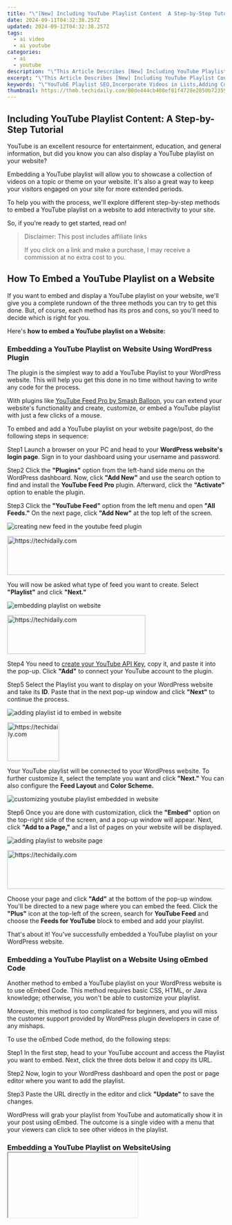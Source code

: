 ```yaml
---
title: "\"[New] Including YouTube Playlist Content  A Step-by-Step Tutorial\""
date: 2024-09-11T04:32:38.257Z
updated: 2024-09-12T04:32:38.257Z
tags:
  - ai video
  - ai youtube
categories:
  - ai
  - youtube
description: "\"This Article Describes [New] Including YouTube Playlist Content: A Step-by-Step Tutorial\""
excerpt: "\"This Article Describes [New] Including YouTube Playlist Content: A Step-by-Step Tutorial\""
keywords: "\"YouTubE Playlist SEO,Incorporate Videos in Lists,Adding Content to Playlists,Guide to YouTube Optimization,Steps for List Video Addition,Tutorial: Video List Enhancement,Playlist Optimization Tips\""
thumbnail: https://thmb.techidaily.com/80de444cb408ef81f4728e2850b723591d8016d7f4cd61445fe263111407c51f.jpg
---
```


## Including YouTube Playlist Content: A Step-by-Step Tutorial

YouTube is an excellent resource for entertainment, education, and general information, but did you know you can also display a YouTube playlist on your website?

Embedding a YouTube playlist will allow you to showcase a collection of videos on a topic or theme on your website. It's also a great way to keep your visitors engaged on your site for more extended periods.

To help you with the process, we'll explore different step-by-step methods to embed a YouTube playlist on a website to add interactivity to your site.

So, if you're ready to get started, read on!


>  Disclaimer: This post includes affiliate links
>
>  If you click on a link and make a purchase, I may receive a commission at no extra cost to you.
>



## How To Embed a YouTube Playlist on a Website

If you want to embed and display a YouTube playlist on your website, we'll give you a complete rundown of the three methods you can try to get this done. But, of course, each method has its pros and cons, so you'll need to decide which is right for you.

Here's **how to embed a YouTube playlist on a Website:**

### Embedding a YouTube Playlist on Website Using WordPress Plugin

The plugin is the simplest way to add a YouTube Playlist to your WordPress website. This will help you get this done in no time without having to write any code for the process.

With plugins like [YouTube Feed Pro by Smash Balloon](https://smashballoon.com/youtube-feed/), you can extend your website's functionality and create, customize, or embed a YouTube playlist with just a few clicks of a mouse.

To embed and add a YouTube playlist on your website page/post, do the following steps in sequence:

Step1 Launch a browser on your PC and head to your **WordPress website's login page**. Sign in to your dashboard using your username and password.

Step2 Click the **"Plugins"** option from the left-hand side menu on the WordPress dashboard. Now, click **"Add New"** and use the search option to find and install the **YouTube Feed Pro** plugin. Afterward, click the **"Activate"** option to enable the plugin.

Step3 Click the **"YouTube Feed"** option from the left menu and open **"All Feeds."** On the next page, click **"Add New"** at the top left of the screen.

![creating new feed in the youtube feed plugin](https://images.wondershare.com/filmora/article-images/2023/03/creating-new-feed-in-the-youtube-feed-plugin.png)





<!-- affiliate ads begin -->
<a href="https://ephamedtechinc.pxf.io/c/5597632/2137209/26400" target="_top" id="2137209">
  <img src="//a.impactradius-go.com/display-ad/26400-2137209" border="0" alt="https://techidaily.com" width="728" height="90"/>
</a>
<img height="0" width="0" src="https://ephamedtechinc.pxf.io/i/5597632/2137209/26400" style="position:absolute;visibility:hidden;" border="0" />
<!-- affiliate ads end -->




You will now be asked what type of feed you want to create. Select **"Playlist"** and click **"Next."**

![embedding playlist on website](https://images.wondershare.com/filmora/article-images/2023/03/embedding-playlist-on-website.png)





<!-- affiliate ads begin -->
<a href="https://bluettius.sjv.io/c/5597632/2139113/17108" target="_top" id="2139113">
  <img src="//a.impactradius-go.com/display-ad/17108-2139113" border="0" alt="https://techidaily.com" width="320" height="90"/>
</a>
<img height="0" width="0" src="https://bluettius.sjv.io/i/5597632/2139113/17108" style="position:absolute;visibility:hidden;" border="0" />
<!-- affiliate ads end -->




Step4 You need to [create your YouTube API Key](https://developers.google.com/youtube/v3/getting-started), copy it, and paste it into the pop-up. Click **"Add"** to connect your YouTube account to the plugin.

Step5 Select the Playlist you want to display on your WordPress website and take its **ID**. Paste that in the next pop-up window and click **"Next"** to continue the process.

![adding playlist id to embed in website](https://images.wondershare.com/filmora/article-images/2023/03/adding-playlist-id-to-embed-in-website.png)





<!-- affiliate ads begin -->
<a href="https://aligracehair.sjv.io/c/5597632/2115909/19272" target="_top" id="2115909">
  <img src="//a.impactradius-go.com/display-ad/19272-2115909" border="0" alt="https://techidaily.com" width="120" height="90"/>
</a>
<img height="0" width="0" src="https://aligracehair.sjv.io/i/5597632/2115909/19272" style="position:absolute;visibility:hidden;" border="0" />
<!-- affiliate ads end -->




Your YouTube playlist will be connected to your WordPress website. To further customize it, select the template you want and click **"Next."** You can also configure the **Feed Layout** and **Color Scheme.**

![customizing youtube playlist embedded in website](https://images.wondershare.com/filmora/article-images/2023/03/customizing-youtube-playlist-embedded-in-website.png)

Step6 Once you are done with customization, click the **"Embed"** option on the top-right side of the screen, and a pop-up window will appear. Next, click **"Add to a Page,"** and a list of pages on your website will be displayed.

![adding playlist to website page](https://images.wondershare.com/filmora/article-images/2023/03/adding-playlist-to-website-page.png)





<!-- affiliate ads begin -->
<a href="https://unicoeye.pxf.io/c/5597632/2134229/18498" target="_top" id="2134229">
  <img src="//a.impactradius-go.com/display-ad/18498-2134229" border="0" alt="https://techidaily.com" width="728" height="90"/>
</a>
<img height="0" width="0" src="https://unicoeye.pxf.io/i/5597632/2134229/18498" style="position:absolute;visibility:hidden;" border="0" />
<!-- affiliate ads end -->




Choose your page and click **"Add"** at the bottom of the pop-up window. You'll be directed to a new page where you can embed the feed. Click the **"Plus"** icon at the top-left of the screen, search for **YouTube Feed** and choose the **Feeds for YouTube** block to embed and add your playlist.

That's about it! You've successfully embedded a YouTube playlist on your WordPress website.

### Embedding a YouTube Playlist on a Website Using oEmbed Code

Another method to embed a YouTube playlist on your WordPress website is to use oEmbed Code. This method requires basic CSS, HTML, or Java knowledge; otherwise, you won't be able to customize your playlist.

Moreover, this method is too complicated for beginners, and you will miss the customer support provided by WordPress plugin developers in case of any mishaps.

To use the oEmbed Code method, do the following steps:

Step1 In the first step, head to your YouTube account and access the Playlist you want to embed. Next, click the three dots below it and copy its URL.

Step2 Now, login to your WordPress dashboard and open the post or page editor where you want to add the playlist.

Step3 Paste the URL directly in the editor and click **"Update"** to save the changes.

WordPress will grab your playlist from YouTube and automatically show it in your post using oEmbed. The outcome is a single video with a menu that your viewers can click to see other videos in the playlist.

### Embedding a YouTube Playlist on WebsiteUsing <iframe >

Another way to embed a playlist of your YouTube channel on your WordPress site is by using the iFrame code with the following step-by-step instructions:

Step1 In the first step, launch a browser on your desktop or laptop and go to your **YouTube channel.**

Step2 Now, head to the YouTube playlist you want to embed, click the **"Share"** icon, and a pop-up window will appear.

Step3 Choose the **"Embed"** option, and a new lightbox pop-up will appear, having your playlist's embed code. Click **"Copy"** to save the code on your clipboard.

![embedding youtube playlist in website using iframe code](https://images.wondershare.com/filmora/article-images/2023/03/embedding-youtube-playlist-in-website-using-iframe-code.png)





<!-- affiliate ads begin -->
<a href="https://aligracehair.sjv.io/c/5597632/2135415/19272" target="_top" id="2135415">
  <img src="//a.impactradius-go.com/display-ad/19272-2135415" border="0" alt="https://techidaily.com" width="320" height="90"/>
</a>
<img height="0" width="0" src="https://aligracehair.sjv.io/i/5597632/2135415/19272" style="position:absolute;visibility:hidden;" border="0" />
<!-- affiliate ads end -->




Step4 Log in to your WordPress dashboard and open the page/post editor where you want to embed the playlist. Click the **"Plus"** icon, search for **"custom HTML,"** and select **"Custom HTML block"** to add to the page/post.

Now, paste the iFrame embed code you've copied from YouTube and click "Update" at the top-right of the screen to save the changes and embed your playlist.

This method will also display one video with a menu from where you and your website viewers can access the playlist. Moreover, there are few customization options to change the appearance.





<!-- affiliate ads begin -->
<a href="https://review-au.sjv.io/c/5597632/2098703/14409" target="_top" id="2098703">
  <img src="//a.impactradius-go.com/display-ad/14409-2098703" border="0" alt="https://techidaily.com" width="468" height="60"/>
</a>
<img height="0" width="0" src="https://review-au.sjv.io/i/5597632/2098703/14409" style="position:absolute;visibility:hidden;" border="0" />
<!-- affiliate ads end -->




## A Bonus Tip: YouTube Video Maker - Filmora

If you find your YouTube videos as boring and not engaging as other content on your website, we recommend using [Wondershare Filmora](https://tools.techidaily.com/wondershare/filmora/download/) for your next project.

[Free Download](https://tools.techidaily.com/wondershare/filmora/download/) For Win 7 or later(64-bit)

[Free Download](https://tools.techidaily.com/wondershare/filmora/download/) For macOS 10.14 or later

With this software, you can quickly make eye-captivating YouTube videos by recording from a screen or webcam and can edit them using advanced editing features. Filmora also allows you to instantly export your content to YouTube with just a few clicks, which you can later embed into your website.

Some key features of Wondershare Filmora are as follows:

* Advanced video editing features include keyframing, speed ramping, Boris FX, Motion Tracking, Titles, and more.
* Massive library of preset templates, effects, transitions, animations, and royalty-free music.
* Instant [Export](https://tools.techidaily.com/wondershare/filmora/download/) to YouTube channel.
* Record from webcam, screen, and voiceover.
* Simple drag-and-drop interface.

## Conclusion

This article discusses step-by-step methods **to embed a YouTube playlist on a website** using the WordPress plugin, oEmbed code, and iFrame embed code.

Additionally, we've recommended Wondershare Filmora for making engaging and captivating YouTube videos that you can export directly to your channel from the software.

We hope you've found this article informative and can now display your YouTube playlist on your site without hassle.

[Free Download](https://tools.techidaily.com/wondershare/filmora/download/) For Win 7 or later(64-bit)

[Free Download](https://tools.techidaily.com/wondershare/filmora/download/) For macOS 10.14 or later

With this software, you can quickly make eye-captivating YouTube videos by recording from a screen or webcam and can edit them using advanced editing features. Filmora also allows you to instantly export your content to YouTube with just a few clicks, which you can later embed into your website.

Some key features of Wondershare Filmora are as follows:

* Advanced video editing features include keyframing, speed ramping, Boris FX, Motion Tracking, Titles, and more.
* Massive library of preset templates, effects, transitions, animations, and royalty-free music.
* Instant [Export](https://tools.techidaily.com/wondershare/filmora/download/) to YouTube channel.
* Record from webcam, screen, and voiceover.
* Simple drag-and-drop interface.

## Conclusion

This article discusses step-by-step methods **to embed a YouTube playlist on a website** using the WordPress plugin, oEmbed code, and iFrame embed code.

Additionally, we've recommended Wondershare Filmora for making engaging and captivating YouTube videos that you can export directly to your channel from the software.

We hope you've found this article informative and can now display your YouTube playlist on your site without hassle.

<ins class="adsbygoogle"
     style="display:block"
     data-ad-format="autorelaxed"
     data-ad-client="ca-pub-7571918770474297"
     data-ad-slot="1223367746"></ins>

<ins class="adsbygoogle"
     style="display:block"
     data-ad-format="autorelaxed"
     data-ad-client="ca-pub-7571918770474297"
     data-ad-slot="1223367746"></ins>



<ins class="adsbygoogle"
     style="display:block"
     data-ad-client="ca-pub-7571918770474297"
     data-ad-slot="8358498916"
     data-ad-format="auto"
     data-full-width-responsive="true"></ins>





<span class="atpl-alsoreadstyle">Also read:</span>
<div><ul>
<li><a href="https://fox-http.techidaily.com/new-2024-approved-logic-x-lore-guides-to-creating-crossfading-audio/"><u>[New] 2024 Approved Logic X Lore Guides to Creating Crossfading Audio</u></a></li>
<li><a href="https://youtube-web.techidaily.com/elving-into-youtubes-complex-calculation-of-viewer-stats/"><u>[New] Delving Into YouTube's Complex Calculation of Viewer Stats</u></a></li>
<li><a href="https://youtube-web.techidaily.com/n-2024-a-20-second-symphony-understanding-musics-compact-formats/"><u>[New] In 2024, A 20-Second Symphony Understanding Music's Compact Formats</u></a></li>
<li><a href="https://youtube-web.techidaily.com/n-2024-perfect-your-clips-step-by-step-youtube-editing-tips/"><u>[New] In 2024, Perfect Your Clips Step-by-Step YouTube Editing Tips</u></a></li>
<li><a href="https://youtube-web.techidaily.com/n-2024-secret-watchers-how-to-hide-youtube-playback/"><u>[New] In 2024, Secret Watchers How to Hide YouTube Playback</u></a></li>
<li><a href="https://youtube-web.techidaily.com/n-2024-selecting-prime-apps-for-iphoneandroid-intro-videos/"><u>[New] In 2024, Selecting Prime Apps for iPhone/Android Intro Videos</u></a></li>
<li><a href="https://youtube-web.techidaily.com/n-2024-the-artisans-approach-to-crafting-channel-identities/"><u>[New] In 2024, The Artisan's Approach to Crafting Channel Identities</u></a></li>
<li><a href="https://youtube-web.techidaily.com/asterclass-in-glamour-beauty-tutorials-for-all/"><u>[New] Masterclass in Glamour Beauty Tutorials for All</u></a></li>
<li><a href="https://youtube-web.techidaily.com/obile-youtube-watching-iphone-and-android-edition-for-2024/"><u>[New] Mobile YouTube Watching IPhone & Android Edition for 2024</u></a></li>
<li><a href="https://youtube-web.techidaily.com/erfecting-mp4-segments-best-tools-for-mac-filmmakers-for-2024/"><u>[New] Perfecting MP4 Segments Best Tools For Mac Filmmakers for 2024</u></a></li>
<li><a href="https://youtube-web.techidaily.com/ersonal-creation-goals-selecting-between-tiktok-and-youtube-shorts/"><u>[New] Personal Creation Goals Selecting Between TikTok and YouTube Shorts</u></a></li>
<li><a href="https://youtube-web.techidaily.com/ed-10-best-travel-youtube-channels-you-may-want-to-follow/"><u>[Updated] 10 Best Travel Youtube Channels You May Want to Follow</u></a></li>
<li><a href="https://youtube-web.techidaily.com/ed-2024-approved-channel-elevation-strategy-quickly-reach-your-10k-view-quota/"><u>[Updated] 2024 Approved Channel Elevation Strategy – Quickly Reach Your 10K View Quota</u></a></li>
<li><a href="https://youtube-web.techidaily.com/ed-2024-approved-essential-techniques-in-creating-youtube-thumbnails-that-stand-out/"><u>[Updated] 2024 Approved Essential Techniques in Creating YouTube Thumbnails That Stand Out</u></a></li>
<li><a href="https://youtube-web.techidaily.com/ed-2024s-streaming-surge-gamers-and-money-flow/"><u>[Updated] 2024'S Streaming Surge Gamers and Money Flow</u></a></li>
<li><a href="https://youtube-web.techidaily.com/ed-clearing-up-confusion-understanding-digital-rights-management-drm-for-2024/"><u>[Updated] Clearing Up Confusion Understanding Digital Rights Management (DRM) for 2024</u></a></li>
<li><a href="https://youtube-web.techidaily.com/ed-dive-into-youtubes-top-vr-experiences-for-2024/"><u>[Updated] Dive Into YouTube's Top VR Experiences for 2024</u></a></li>
<li><a href="https://youtube-web.techidaily.com/ed-examining-youtubers-monthly-revenue-strategies/"><u>[Updated] Examining YouTubers' Monthly Revenue Strategies</u></a></li>
<li><a href="https://youtube-web.techidaily.com/ed-in-2024-engage-more-dissuade-less-top-6-ways-to-increase-watch-time-and-stayers/"><u>[Updated] In 2024, Engage More, Dissuade Less Top 6 Ways to Increase Watch Time and Stayers</u></a></li>
<li><a href="https://youtube-web.techidaily.com/ed-in-2024-how-to-find-youtube-collaboration-partners/"><u>[Updated] In 2024, How to Find YouTube Collaboration Partners?</u></a></li>
<li><a href="https://on-screen-recording.techidaily.com/updated-in-2024-premium-choices-in-video-calling-platforms-for-tech-users/"><u>[Updated] In 2024, Premium Choices in Video Calling Platforms for Tech Users</u></a></li>
<li><a href="https://fox-info.techidaily.com/updated-in-2024-syncopate-screen-a-beginners-guide-to-mobile-video-making/"><u>[Updated] In 2024, Syncopate Screen A Beginner's Guide to Mobile Video Making</u></a></li>
<li><a href="https://youtube-web.techidaily.com/ed-in-2024-unleash-creativity-the-best-9-camera-accessories-for-vloggers-and-more/"><u>[Updated] In 2024, Unleash Creativity The Best 9 Camera Accessories for Vloggers and More</u></a></li>
<li><a href="https://youtube-web.techidaily.com/ed-making-an-impact-on-youtube-tips-on-banners-and-art-dimensions-for-2024/"><u>[Updated] Making an Impact on YouTube Tips on Banners and Art Dimensions for 2024</u></a></li>
<li><a href="https://youtube-web.techidaily.com/ed-youtube-has-your-back-shorts-now-showing-up-for-2024/"><u>[Updated] YouTube Has Your Back - Shorts Now Showing Up for 2024</u></a></li>
<li><a href="https://instagram-videos.techidaily.com/2024-approved-direct-save-plus-alternative-pathways-your-instagram-video-guide/"><u>2024 Approved Direct Save + Alternative Pathways Your Instagram Video Guide</u></a></li>
<li><a href="https://youtube-web.techidaily.com/approved-perfect-pixels-in-a-minute-quick-fixes-with-studio-editor/"><u>2024 Approved Perfect Pixels in a Minute Quick Fixes with Studio Editor</u></a></li>
<li><a href="https://youtube-web.techidaily.com/ing-creativitys-canvas-youtube-vs-tiktok/"><u>Choosing Creativity's Canvas Youtube Vs. TikTok</u></a></li>
<li><a href="https://discover-alternatives.techidaily.com/cookiebot-streamlining-analytics-and-conversion-tracking-through-advanced-scripts/"><u>Cookiebot: Streamlining Analytics and Conversion Tracking Through Advanced Scripts</u></a></li>
<li><a href="https://youtube-web.techidaily.com/audio-extraction-methods-from-online-videos-for-2024/"><u>Easy Audio Extraction Methods From Online Videos for 2024</u></a></li>
<li><a href="https://youtube-web.techidaily.com/nizing-horizons-easy-steps-for-sharing-soundtracks/"><u>Harmonizing Horizons Easy Steps for Sharing Soundtracks</u></a></li>
<li><a href="https://screen-mirror.techidaily.com/in-2024-3-methods-to-mirror-vivo-t2-5g-to-roku-drfone-by-drfone-android/"><u>In 2024, 3 Methods to Mirror Vivo T2 5G to Roku | Dr.fone</u></a></li>
<li><a href="https://youtube-videos.techidaily.com/in-2024-crafting-timeless-videos-with-historical-flair/"><u>In 2024, Crafting Timeless Videos with Historical Flair</u></a></li>
<li><a href="https://youtube-web.techidaily.com/24-unveiling-the-reasons-behind-missing-shorts-thumbnails/"><u>In 2024, Unveiling the Reasons Behind Missing Shorts Thumbnails</u></a></li>
<li><a href="https://youtube-web.techidaily.com/24-what-drives-youtubes-content-creator-hub/"><u>In 2024, What Drives YouTube's Content Creator Hub?</u></a></li>
<li><a href="https://facebook.techidaily.com/money-magic-on-facebook-and-instagram-top-5-methods/"><u>Money Magic on Facebook & Instagram: Top 5 Methods</u></a></li>
<li><a href="https://youtube-web.techidaily.com/towards-a-millennium-of-channel-supporters-for-2024/"><u>Rush Towards a Millennium of Channel Supporters for 2024</u></a></li>
<li><a href="https://win-able.techidaily.com/spotify-web-player-performance-issues-troubleshooting-tips/"><u>Spotify Web Player Performance Issues : Troubleshooting Tips</u></a></li>
<li><a href="https://youtube-web.techidaily.com/m-titling-service-for-2024/"><u>Stream Titling Service for 2024</u></a></li>
<li><a href="https://youtube-web.techidaily.com/ltimate-guide-online-audio-recordings-from-youtube-for-2024/"><u>The Ultimate Guide Online Audio Recordings From YouTube for 2024</u></a></li>
<li><a href="https://sound-tweaking.techidaily.com/top-7-sonic-alterations-mastering-the-art-of-digital-audio-transformation-for-2024/"><u>Top 7 Sonic Alterations Mastering the Art of Digital Audio Transformation for 2024</u></a></li>
<li><a href="https://youtube-web.techidaily.com/en-viewers-favorites-in-a-single-day-on-youtube-for-2024/"><u>Top Ten Viewers' Favorites in a Single Day on YouTube for 2024</u></a></li>
</ul></div>




